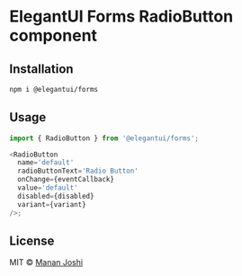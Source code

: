 # ElegantUI Forms RadioButton component

## Installation

```bash
npm i @elegantui/forms
```

## Usage

```js
import { RadioButton } from '@elegantui/forms';

<RadioButton
  name='default'
  radioButtonText='Radio Button'
  onChange={eventCallback}
  value='default'
  disabled={disabled}
  variant={variant}
/>;
```

## License

MIT © [Manan Joshi](https://mananjoshi.me)
